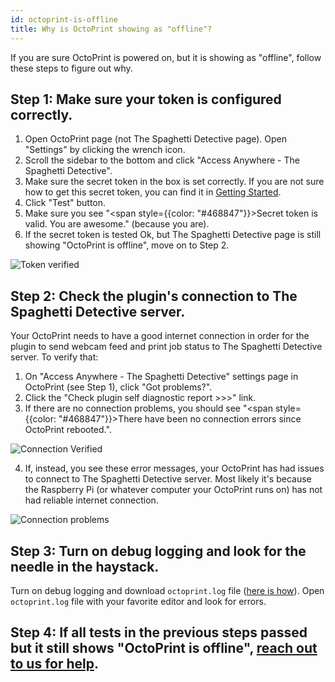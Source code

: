 ```yaml
---
id: octoprint-is-offline
title: Why is OctoPrint showing as "offline"?
---
```


If you are sure OctoPrint is powered on, but it is showing as "offline", follow these steps to figure out why.

## Step 1: Make sure your token is configured correctly.

1. Open OctoPrint page (not The Spaghetti Detective page). Open "Settings" by clicking the wrench icon.
1. Scroll the sidebar to the bottom and click "Access Anywhere - The Spaghetti Detective".
1. Make sure the secret token in the box is set correctly. If you are not sure how to get this secret token, you can find it in [Getting Started](/docs/user_guides/octoprint-plugin-setup/).
1. Click "Test" button.
1. Make sure you see "<span style={{color: "#468847"}}>Secret token is valid. You are awesome.</span>" (because you are).
1. If the secret token is tested Ok, but The Spaghetti Detective page is still showing "OctoPrint is offline", move on to Step 2.

![Token verified](/img/user_guides/verified-token.png)

## Step 2: Check the plugin's connection to The Spaghetti Detective server.

Your OctoPrint needs to have a good internet connection in order for the plugin to send webcam feed and print job status to The Spaghetti Detective server. To verify that:

1. On "Access Anywhere - The Spaghetti Detective" settings page in OctoPrint (see Step 1), click "Got problems?".
1. Click the "Check plugin self diagnostic report >>>" link.
1. If there are no connection problems, you should see "<span style={{color: "#468847"}}>There have been no connection errors since OctoPrint rebooted.</span>".

![Connection Verified](/img/user_guides/verified-connection.png)

4. If, instead, you see these error messages, your OctoPrint has had issues to connect to The Spaghetti Detective server. Most likely it's because the Raspberry Pi (or whatever computer your OctoPrint runs on) has not had reliable internet connection.

![Connection problems](/img/user_guides/server-connection-error.png)

## Step 3: Turn on debug logging and look for the needle in the haystack.

Turn on debug logging and download `octoprint.log` file ([here is how](/docs/user_guides/turn-on-debug-logging)). Open `octoprint.log` file with your favorite editor and look for errors.

## Step 4: If all tests in the previous steps passed but it still shows "OctoPrint is offline", [reach out to us for help](/docs/user_guides/contact-us-for-support).
